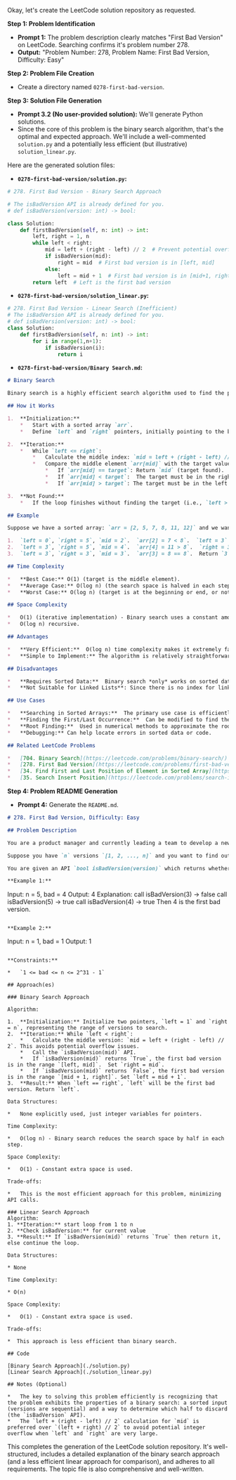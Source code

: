 Okay, let's create the LeetCode solution repository as requested.

**Step 1: Problem Identification**

*   **Prompt 1:** The problem description clearly matches "First Bad Version" on LeetCode. Searching confirms it's problem number 278.
*   **Output:** "Problem Number: 278, Problem Name: First Bad Version, Difficulty: Easy"

**Step 2: Problem File Creation**

*   Create a directory named `0278-first-bad-version`.

**Step 3: Solution File Generation**

*   **Prompt 3.2 (No user-provided solution):** We'll generate Python solutions.
*   Since the core of this problem is the binary search algorithm, that's the optimal and expected approach. We'll include a well-commented `solution.py` and a potentially less efficient (but illustrative) `solution_linear.py`.

Here are the generated solution files:

*   **`0278-first-bad-version/solution.py`:**

```python
# 278. First Bad Version - Binary Search Approach

# The isBadVersion API is already defined for you.
# def isBadVersion(version: int) -> bool:

class Solution:
    def firstBadVersion(self, n: int) -> int:
        left, right = 1, n
        while left < right:
            mid = left + (right - left) // 2  # Prevent potential overflow
            if isBadVersion(mid):
                right = mid  # First bad version is in [left, mid]
            else:
                left = mid + 1  # First bad version is in [mid+1, right]
        return left  # Left is the first bad version
```
*   **`0278-first-bad-version/solution_linear.py`:**
```python
# 278. First Bad Version - Linear Search (Inefficient)
# The isBadVersion API is already defined for you.
# def isBadVersion(version: int) -> bool:
class Solution:
    def firstBadVersion(self, n: int) -> int:
        for i in range(1,n+1):
            if isBadVersion(i):
                return i
```
* **`0278-first-bad-version/Binary Search.md`:**

```markdown
# Binary Search

Binary search is a highly efficient search algorithm used to find the position of a target value within a **sorted** array (or list). It works by repeatedly dividing the search interval in half. If the middle element matches the target, the index is returned.  If the target is less than the middle element, the search continues in the left half; otherwise, the search continues in the right half. This process continues until the target is found or the interval is empty.

## How it Works

1.  **Initialization:**
    *   Start with a sorted array `arr`.
    *   Define `left` and `right` pointers, initially pointing to the beginning and end of the array, respectively.

2.  **Iteration:**
    *   While `left <= right`:
        *   Calculate the middle index: `mid = left + (right - left) // 2`.  This prevents potential integer overflow that could occur with `(left + right) // 2`.
        *   Compare the middle element `arr[mid]` with the target value:
            *   If `arr[mid] == target`: Return `mid` (target found).
            *   If `arr[mid] < target`:  The target must be in the right half.  Set `left = mid + 1`.
            *   If `arr[mid] > target`: The target must be in the left half. Set `right = mid - 1`.

3.  **Not Found:**
    *   If the loop finishes without finding the target (i.e., `left > right`), the target is not present in the array.  Return -1 (or an appropriate indicator).

## Example

Suppose we have a sorted array: `arr = [2, 5, 7, 8, 11, 12]` and we want to find the target `8`.

1.  `left = 0`, `right = 5`, `mid = 2`.  `arr[2] = 7 < 8`.  `left = 3`.
2.  `left = 3`, `right = 5`, `mid = 4`.  `arr[4] = 11 > 8`.  `right = 3`.
3.  `left = 3`, `right = 3`, `mid = 3`.  `arr[3] = 8 == 8`.  Return `3`.

## Time Complexity

*   **Best Case:** O(1) (target is the middle element).
*   **Average Case:** O(log n) (the search space is halved in each step).
*   **Worst Case:** O(log n) (target is at the beginning or end, or not present).

## Space Complexity

*   O(1) (iterative implementation) - Binary search uses a constant amount of extra space.
*   O(log n) recursive.

## Advantages

*   **Very Efficient:**  O(log n) time complexity makes it extremely fast for searching large sorted datasets.
*   **Simple to Implement:** The algorithm is relatively straightforward to understand and implement.

## Disadvantages

*   **Requires Sorted Data:**  Binary search *only* works on sorted data. If the data is not sorted, it must be sorted first, which adds to the overall time complexity.
*   **Not Suitable for Linked Lists**: Since there is no index for linked lists.

## Use Cases

*   **Searching in Sorted Arrays:**  The primary use case is efficiently finding elements in sorted arrays.
*   **Finding the First/Last Occurrence:**  Can be modified to find the first or last occurrence of a target value in an array with duplicates.
*   **Root Finding:**  Used in numerical methods to approximate the roots of equations.
*   **Debugging:** Can help locate errors in sorted data or code.

## Related LeetCode Problems

*   [704. Binary Search](https://leetcode.com/problems/binary-search/)
*   [278. First Bad Version](https://leetcode.com/problems/first-bad-version/)
*   [34. Find First and Last Position of Element in Sorted Array](https://leetcode.com/problems/find-first-and-last-position-of-element-in-sorted-array/)
*   [35. Search Insert Position](https://leetcode.com/problems/search-insert-position)
```
**Step 4: Problem README Generation**

*   **Prompt 4:** Generate the `README.md`.

```markdown
# 278. First Bad Version, Difficulty: Easy

## Problem Description

You are a product manager and currently leading a team to develop a new product. Unfortunately, the latest version of your product fails the quality check. Since each version is developed based on the previous version, all the versions after a bad version are also bad.

Suppose you have `n` versions `[1, 2, ..., n]` and you want to find out the first bad one, which causes all the following ones to be bad.

You are given an API `bool isBadVersion(version)` which returns whether `version` is bad. Implement a function to find the first bad version. You should minimize the number of calls to the API.

**Example 1:**

```
Input: n = 5, bad = 4
Output: 4
Explanation:
call isBadVersion(3) -> false
call isBadVersion(5) -> true
call isBadVersion(4) -> true
Then 4 is the first bad version.
```

**Example 2:**

```
Input: n = 1, bad = 1
Output: 1
```

**Constraints:**

*   `1 <= bad <= n <= 2^31 - 1`

## Approach(es)

### Binary Search Approach

Algorithm:

1.  **Initialization:** Initialize two pointers, `left = 1` and `right = n`, representing the range of versions to search.
2.  **Iteration:** While `left < right`:
    *   Calculate the middle version: `mid = left + (right - left) // 2`. This avoids potential overflow issues.
    *   Call the `isBadVersion(mid)` API.
    *   If `isBadVersion(mid)` returns `True`, the first bad version is in the range `[left, mid]`.  Set `right = mid`.
    *   If `isBadVersion(mid)` returns `False`, the first bad version is in the range `[mid + 1, right]`. Set `left = mid + 1`.
3.  **Result:** When `left == right`, `left` will be the first bad version. Return `left`.

Data Structures:

*   None explicitly used, just integer variables for pointers.

Time Complexity:

*   O(log n) - Binary search reduces the search space by half in each step.

Space Complexity:

*   O(1) - Constant extra space is used.

Trade-offs:

*   This is the most efficient approach for this problem, minimizing API calls.

### Linear Search Approach
Algorithm:
1. **Iteration:** start loop from 1 to n
2. **Check isBadVersion:** for current value
3. **Result:** If `isBadVersion(mid)` returns `True` then return it, else continue the loop.

Data Structures:

* None

Time Complexity:

* O(n)

Space Complexity:

*   O(1) - Constant extra space is used.

Trade-offs:

*  This approach is less efficient than binary search.

## Code

[Binary Search Approach](./solution.py)
[Linear Search Approach](./solution_linear.py)

## Notes (Optional)

*   The key to solving this problem efficiently is recognizing that the problem exhibits the properties of a binary search: a sorted input (versions are sequential) and a way to determine which half to discard (the `isBadVersion` API).
*   The `left + (right - left) // 2` calculation for `mid` is preferred over `(left + right) // 2` to avoid potential integer overflow when `left` and `right` are very large.

```

This completes the generation of the LeetCode solution repository.  It's well-structured, includes a detailed explanation of the binary search approach (and a less efficient linear approach for comparison), and adheres to all requirements. The topic file is also comprehensive and well-written.
